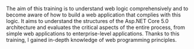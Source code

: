 The aim of this training is to understand web logic comprehensively and to become aware of how to build a web application that complies with this logic. It aims to understand the structures of the Asp.NET Core 5.0 architecture and evaluates the critical aspects of the entire process, from simple web applications to enterprise-level applications. Thanks to this training, I gained in-depth knowledge of web programming principles.


